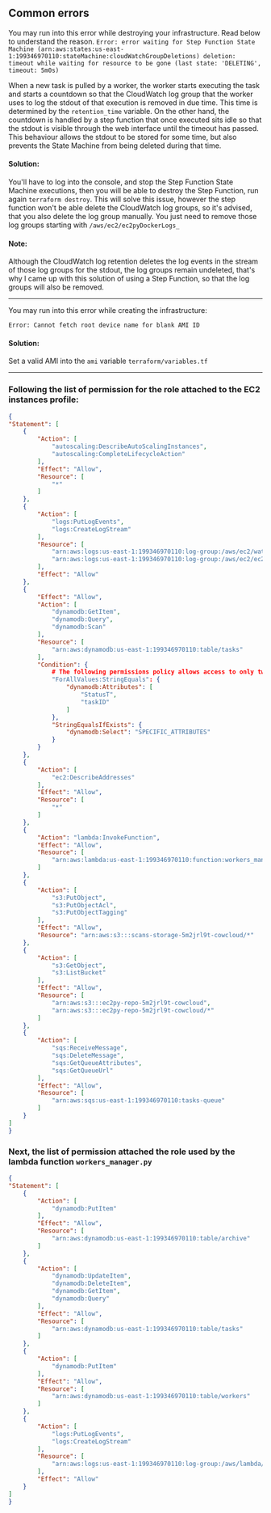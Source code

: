 ## Common errors

You may run into this error while destroying your infrastructure. Read below to understand the reason.
`Error: error waiting for Step Function State Machine (arn:aws:states:us-east-1:199346970110:stateMachine:cloudWatchGroupDeletions) deletion: timeout while waiting for resource to be gone (last state: 'DELETING', timeout: 5m0s)`

When a new task is pulled by a worker, the worker starts executing the task and starts a countdown so that the CloudWatch log group that the worker uses to log the stdout of that execution is removed in due time. This time is determined by the `retention_time` variable. On the other hand, the countdown is handled by a step function that once executed sits idle so that the stdout is visible through the web interface until the timeout has passed. This behaviour allows the stdout to be stored for some time, but also prevents the State Machine from being deleted during that time.

#### Solution:
You'll have to log into the console, and stop the Step Function State Machine executions, then you will be able to destroy the Step Function, run again `terraform destroy`. This will solve this issue, however the step function won't be able delete the CloudWatch log groups, so it's advised, that you also delete the log group manually. You just need to remove those log groups starting with `/aws/ec2/ec2pyDockerLogs_`

#### Note:
Although the CloudWatch log retention deletes the log events in the stream of those log groups for the stdout, the log groups remain undeleted, that's why I came up with this solution of using a Step Function, so that the log groups will also be removed.

---
You may run into this error while creating the infrastructure:

`Error: Cannot fetch root device name for blank AMI ID`

#### Solution:
Set a valid AMI into the `ami` variable `terraform/variables.tf`

---

### Following the list of permission for the role attached to the EC2 instances profile:


```json
{
"Statement": [
	{
		"Action": [
			"autoscaling:DescribeAutoScalingInstances",
			"autoscaling:CompleteLifecycleAction"
		],
		"Effect": "Allow",
		"Resource": [
			"*"
		]
	},
	{
		"Action": [
			"logs:PutLogEvents",
			"logs:CreateLogStream"
		],
		"Resource": [
			"arn:aws:logs:us-east-1:199346970110:log-group:/aws/ec2/watchtower_workers_ec2instance_py:log-stream:*",
			"arn:aws:logs:us-east-1:199346970110:log-group:/aws/ec2/ec2pyDockerLogs_*:log-stream:execution"
		],
		"Effect": "Allow"
	},
	{
		"Effect": "Allow",
		"Action": [
			"dynamodb:GetItem",
			"dynamodb:Query",
			"dynamodb:Scan"
		],
		"Resource": [
			"arn:aws:dynamodb:us-east-1:199346970110:table/tasks"
		],
		"Condition": {
			# The following permissions policy allows access to only two specific attributes in a table by adding the dynamodb:Attributes condition key
			"ForAllValues:StringEquals": {
				"dynamodb:Attributes": [
					"StatusT",
					"taskID"
				]
			},
			"StringEqualsIfExists": {
				"dynamodb:Select": "SPECIFIC_ATTRIBUTES"
			}
		}
	},
	{
		"Action": [
			"ec2:DescribeAddresses"
		],
		"Effect": "Allow",
		"Resource": [
			"*"
		]
	},
	{
		"Action": "lambda:InvokeFunction",
		"Effect": "Allow",
		"Resource": [
			"arn:aws:lambda:us-east-1:199346970110:function:workers_manager"
		]
	},
	{
		"Action": [
			"s3:PutObject",
			"s3:PutObjectAcl",
			"s3:PutObjectTagging"
		],
		"Effect": "Allow",
		"Resource": "arn:aws:s3:::scans-storage-5m2jrl9t-cowcloud/*"
	},
	{
		"Action": [
			"s3:GetObject",
			"s3:ListBucket"
		],
		"Effect": "Allow",
		"Resource": [
			"arn:aws:s3:::ec2py-repo-5m2jrl9t-cowcloud",
			"arn:aws:s3:::ec2py-repo-5m2jrl9t-cowcloud/*"
		]
	},
	{
		"Action": [
			"sqs:ReceiveMessage",
			"sqs:DeleteMessage",
			"sqs:GetQueueAttributes",
			"sqs:GetQueueUrl"
		],
		"Effect": "Allow",
		"Resource": [
			"arn:aws:sqs:us-east-1:199346970110:tasks-queue"
		]
	}		
]
}
```

### Next, the list of permission attached the role used by the lambda function `workers_manager.py`

```json
{
"Statement": [
    {
        "Action": [
            "dynamodb:PutItem"
        ],
        "Effect": "Allow",
        "Resource": [
            "arn:aws:dynamodb:us-east-1:199346970110:table/archive"
        ]
    },
    {
        "Action": [
            "dynamodb:UpdateItem",
            "dynamodb:DeleteItem",
            "dynamodb:GetItem",
            "dynamodb:Query"
        ],
        "Effect": "Allow",
        "Resource": [
            "arn:aws:dynamodb:us-east-1:199346970110:table/tasks"
        ]
    },
    {
        "Action": [
            "dynamodb:PutItem"
        ],
        "Effect": "Allow",
        "Resource": [
            "arn:aws:dynamodb:us-east-1:199346970110:table/workers"
        ]
    },
    {
        "Action": [
            "logs:PutLogEvents",
            "logs:CreateLogStream"
        ],
        "Resource": [
            "arn:aws:logs:us-east-1:199346970110:log-group:/aws/lambda/workers_manager:log-stream:*"
        ],
        "Effect": "Allow"
    }
]
}
```